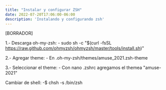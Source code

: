 ```yaml
---
title: "Instalar y configurar ZSH"
date: 2022-07-20T17:06:00-06:00
description: 'Instalando y configurando zsh'
---
```



[BORRADOR]


1.- Descarga oh-my-zsh:
	- sudo sh -c "$(curl -fsSL https://raw.github.com/ohmyzsh/ohmyzsh/master/tools/install.sh)"

2.- Agregar theme:
	- En .oh-my-zsh/themes/amuse_2021.zsh-theme

3.- Seleccionar el theme:
	- Con nano .zshrc agregamos el themea "amuse-2021"


Cambiar de shell:
-$ chsh -s /bin/zsh
